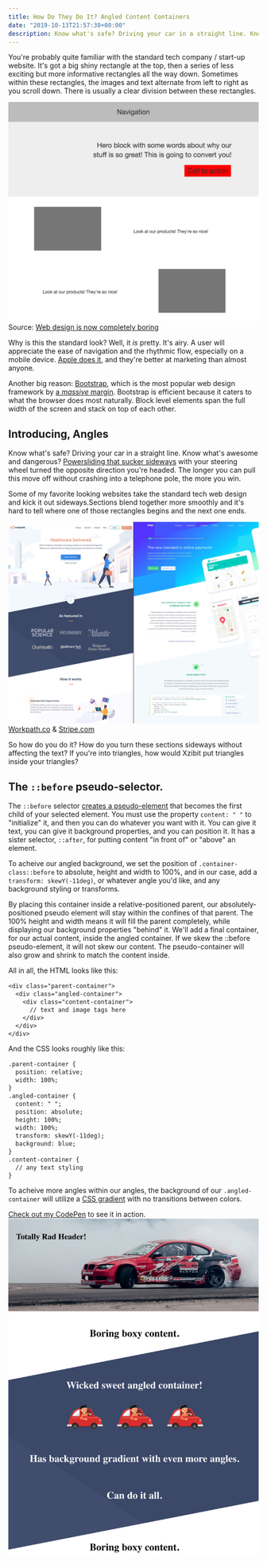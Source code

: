 ```yaml
---
title: How Do They Do It? Angled Content Containers
date: "2019-10-13T21:57:30+00:00"
description: Know what's safe? Driving your car in a straight line. Know what's awesome and dangerous? Powersliding that sucker sideways.
---
```


You're probably quite familiar with the standard tech company / start-up website. It's got a big shiny rectangle at the top, then a series of less exciting but more informative rectangles all the way down. Sometimes within these rectangles, the images and text alternate from left to right as you scroll down. There is usually a clear division between these rectangles.

![](standard-tech.png)
Source: [Web design is now completely boring](https://thenextweb.com/opinion/2015/09/23/zzzzzz/)

Why is this the standard look? Well, it _is_ pretty. It's airy. A user will appreciate the ease of navigation and the rhythmic flow, especially on a mobile device. [Apple does it](https://www.apple.com/iphone/), and they're better at marketing than almost anyone.

Another big reason: [Bootstrap](https://getbootstrap.com/), which is the most popular web design framework by [a _massive_ margin](https://trends.builtwith.com/docinfo/design-framework/traffic/Entire-Internet). Bootstrap is efficient because it caters to what the browser does most naturally. Block level elements span the full width of the screen and stack on top of each other.

## Introducing, Angles

Know what's safe? Driving your car in a straight line. Know what's awesome and dangerous? [Powersliding that sucker sideways](https://www.youtube.com/watch?v=4h1h1cO4BV8) with your steering wheel turned the opposite direction you're headed. The longer you can pull this move off without crashing into a telephone pole, the more you win.

Some of my favorite looking websites take the standard tech web design and kick it out sideways.Sections blend together more smoothly and it's hard to tell where one of those rectangles begins and the next one ends.

![](workpath-stripe.jpg)
[Workpath.co](https://www.workpath.co/) & [Stripe.com](https://stripe.com/)

So how do you do it? How do you turn these sections sideways without affecting the text? If you're into triangles, how would Xzibit put triangles inside your triangles?

## The `::before` pseudo-selector.

The `::before` selector [creates a pseudo-element](https://developer.mozilla.org/en-US/docs/Web/CSS/::before) that becomes the first child of your selected element. You must use the property `content: " "` to "initialize" it, and then you can do whatever you want with it. You can give it text, you can give it background properties, and you can position it. It has a sister selector, `::after`, for putting content "in front of" or "above" an element.

To acheive our angled background, we set the position of `.container-class::before` to absolute, height and width to 100%, and in our case, add a `transform: skewY(-11deg)`, or whatever angle you'd like, and any background styling or transforms.

By placing this container inside a relative-positioned parent, our absolutely-positioned pseudo element will stay within the confines of that parent. The 100% height and width means it will fill the parent completely, while displaying our background properties "behind" it. We'll add a final container, for our actual content, inside the angled container. If we skew the ::before pseudo-element, it will not skew our content. The pseudo-container will also grow and shrink to match the content inside.

All in all, the HTML looks like this:

```html{numberLines: true}
<div class="parent-container">
  <div class="angled-container">
    <div class="content-container">
      // text and image tags here
    </div>
  </div>
</div>
```

And the CSS looks roughly like this:

```scss{numberLines: true}
.parent-container {
  position: relative;
  width: 100%;
}
.angled-container {
  content: " ";
  position: absolute;
  height: 100%;
  width: 100%;
  transform: skewY(-11deg);
  background: blue;
}
.content-container {
  // any text styling
}
```

To acheive more angles within our angles, the background of our `.angled-container` will utilize a [CSS gradient](https://cssgradient.io/) with no transitions between colors.

[Check out my CodePen](https://codepen.io/keefblurgu/pen/zYYrbQm) to see it in action.
![](codepen-demo.jpg)
